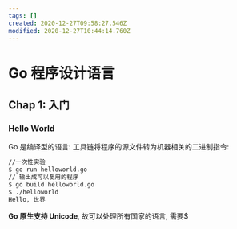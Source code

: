 ```yaml
---
tags: []
created: 2020-12-27T09:58:27.546Z
modified: 2020-12-27T10:44:14.760Z
---
```

# Go 程序设计语言
## Chap 1: 入门

### Hello World
Go 是编译型的语言: 工具链将程序的源文件转为机器相关的二进制指令:
```zsh
//一次性实验
$ go run helloworld.go
// 输出成可以复用的程序
$ go build helloworld.go
$ ./helloworld
Hello, 世界
```
**Go 原生支持 Unicode**, 故可以处理所有国家的语言, 需要$